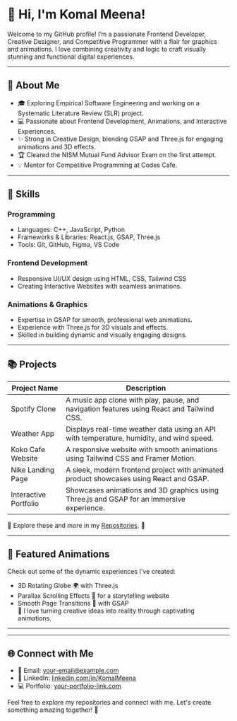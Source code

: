 

<!-- <p align="center">
  <img src="https://raw.githubusercontent.com/username/repo/branch/path-to-image/banner.png" alt="Centered Banner" width="500" />
</p>
-->

# 👋 Hi, I'm Komal Meena!  

Welcome to my GitHub profile! I’m a passionate Frontend Developer, Creative Designer, and Competitive Programmer with a flair for graphics and animations. I love combining creativity and logic to craft visually stunning and functional digital experiences.

---

## 🌟 About Me

- 🎓 Exploring Empirical Software Engineering and working on a Systematic Literature Review (SLR) project.
- 💻 Passionate about Frontend Development, Animations, and Interactive Experiences.
- ✨ Strong in Creative Design, blending GSAP and Three.js for engaging animations and 3D effects.
- 🏆 Cleared the NISM Mutual Fund Advisor Exam on the first attempt.
- 💡 Mentor for Competitive Programming at Codes Cafe.

---

## 💼 Skills

### Programming
- Languages: C++, JavaScript, Python
- Frameworks & Libraries: React.js, GSAP, Three.js
- Tools: Git, GitHub, Figma, VS Code

### Frontend Development
- Responsive UI/UX design using HTML, CSS, Tailwind CSS
- Creating Interactive Websites with seamless animations.

### Animations & Graphics
- Expertise in GSAP for smooth, professional web animations.
- Experience with Three.js for 3D visuals and effects.
- Skilled in building dynamic and visually engaging designs.

---

## 📚 Projects

| Project Name              | Description                                                                                     |
|---------------------------|-------------------------------------------------------------------------------------------------|
| Spotify Clone             | A music app clone with play, pause, and navigation features using React and Tailwind CSS.       |
| Weather App               | Displays real-time weather data using an API with temperature, humidity, and wind speed.       |
| Koko Cafe Website         | A responsive website with smooth animations using Tailwind CSS and Framer Motion.              |
| Nike Landing Page         | A sleek, modern frontend project with animated product showcases using React and GSAP.         |
| Interactive Portfolio     | Showcases animations and 3D graphics using Three.js and GSAP for an immersive experience.      |

🎨 Explore these and more in my [Repositories](https://github.com/KomalMeena). 🚀

---

## 🎥 Featured Animations

Check out some of the dynamic experiences I've created:  
- 3D Rotating Globe 🌍 with Three.js
- Parallax Scrolling Effects 🌟 for a storytelling website
- Smooth Page Transitions 🔄 with GSAP  
🌈 I love turning creative ideas into reality through captivating animations.

---



---

## 🌐 Connect with Me

- 📧 Email: [your-email@example.com](mailto:your-email@example.com)
- 🔗 LinkedIn: [linkedin.com/in/KomalMeena](https://www.linkedin.com/in/KomalMeena)
- 💻 Portfolio: [your-portfolio-link.com](https://your-portfolio-link.com)

Feel free to explore my repositories and connect with me. Let's create something amazing together! 🚀
